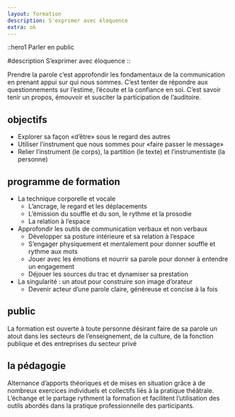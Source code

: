 ```yaml
---
layout: formation
description: S'exprimer avec éloquence
extra: ok
---
```

::hero1
Parler en public

#description
S’exprimer avec éloquence
::


Prendre la parole c’est approfondir les fondamentaux de la communication en prenant appui sur qui nous sommes. C’est tenter de répondre aux questionnements sur l’estime, l’écoute et la confiance en soi. C’est savoir tenir un propos, émouvoir et susciter la participation de l’auditoire. 
## objectifs
- Explorer sa façon «d’être» sous le regard des autres
- Utiliser l’instrument que nous sommes pour «faire passer le message»
- Relier l’instrument (le corps), la partition (le texte) et l’instrumentiste (la personne)
## programme de formation
- La technique corporelle et vocale
    - L’ancrage, le regard et les déplacements
    - L’émission du souffle et du son, le rythme et la prosodie
    - La relation à l’espace
- Approfondir les outils de communication verbaux et non verbaux
    - Développer sa posture intérieure et sa relation à l’espace 
    - S’engager physiquement et mentalement pour donner souffle et rythme aux mots
    - Jouer avec les émotions et nourrir sa parole pour donner à entendre un engagement
    - Déjouer les sources du trac et dynamiser sa prestation
- La singularité : un atout pour construire son image d’orateur
    - Devenir acteur d’une parole claire, généreuse et concise à la fois

## public

La formation est ouverte à toute personne désirant faire de sa parole un atout dans les secteurs de l’enseignement, de la culture, de la fonction publique et des entreprises du secteur privé

## la pédagogie

Alternance d’apports théoriques et de mises en situation grâce à de nombreux exercices individuels et collectifs liés à la pratique théâtrale. L’échange et le partage rythment la formation et facilitent l’utilisation des outils abordés dans la pratique professionnelle des participants.
